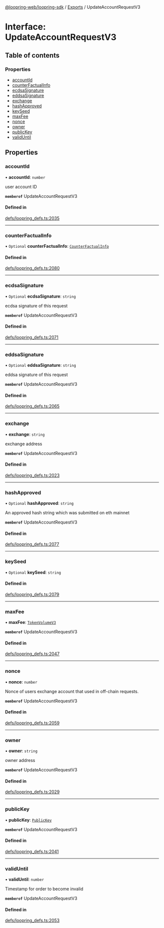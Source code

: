[@loopring-web/loopring-sdk](../README.md) / [Exports](../modules.md) / UpdateAccountRequestV3

# Interface: UpdateAccountRequestV3

## Table of contents

### Properties

- [accountId](UpdateAccountRequestV3.md#accountid)
- [counterFactualInfo](UpdateAccountRequestV3.md#counterfactualinfo)
- [ecdsaSignature](UpdateAccountRequestV3.md#ecdsasignature)
- [eddsaSignature](UpdateAccountRequestV3.md#eddsasignature)
- [exchange](UpdateAccountRequestV3.md#exchange)
- [hashApproved](UpdateAccountRequestV3.md#hashapproved)
- [keySeed](UpdateAccountRequestV3.md#keyseed)
- [maxFee](UpdateAccountRequestV3.md#maxfee)
- [nonce](UpdateAccountRequestV3.md#nonce)
- [owner](UpdateAccountRequestV3.md#owner)
- [publicKey](UpdateAccountRequestV3.md#publickey)
- [validUntil](UpdateAccountRequestV3.md#validuntil)

## Properties

### accountId

• **accountId**: `number`

user account ID

**`memberof`** UpdateAccountRequestV3

#### Defined in

[defs/loopring_defs.ts:2035](https://github.com/Loopring/loopring_sdk/blob/9d83b66/src/defs/loopring_defs.ts#L2035)

___

### counterFactualInfo

• `Optional` **counterFactualInfo**: [`CounterFactualInfo`](CounterFactualInfo.md)

#### Defined in

[defs/loopring_defs.ts:2080](https://github.com/Loopring/loopring_sdk/blob/9d83b66/src/defs/loopring_defs.ts#L2080)

___

### ecdsaSignature

• `Optional` **ecdsaSignature**: `string`

ecdsa signature of this request

**`memberof`** UpdateAccountRequestV3

#### Defined in

[defs/loopring_defs.ts:2071](https://github.com/Loopring/loopring_sdk/blob/9d83b66/src/defs/loopring_defs.ts#L2071)

___

### eddsaSignature

• `Optional` **eddsaSignature**: `string`

eddsa signature of this request

**`memberof`** UpdateAccountRequestV3

#### Defined in

[defs/loopring_defs.ts:2065](https://github.com/Loopring/loopring_sdk/blob/9d83b66/src/defs/loopring_defs.ts#L2065)

___

### exchange

• **exchange**: `string`

exchange address

**`memberof`** UpdateAccountRequestV3

#### Defined in

[defs/loopring_defs.ts:2023](https://github.com/Loopring/loopring_sdk/blob/9d83b66/src/defs/loopring_defs.ts#L2023)

___

### hashApproved

• `Optional` **hashApproved**: `string`

An approved hash string which was submitted on eth mainnet

**`memberof`** UpdateAccountRequestV3

#### Defined in

[defs/loopring_defs.ts:2077](https://github.com/Loopring/loopring_sdk/blob/9d83b66/src/defs/loopring_defs.ts#L2077)

___

### keySeed

• `Optional` **keySeed**: `string`

#### Defined in

[defs/loopring_defs.ts:2079](https://github.com/Loopring/loopring_sdk/blob/9d83b66/src/defs/loopring_defs.ts#L2079)

___

### maxFee

• **maxFee**: [`TokenVolumeV3`](TokenVolumeV3.md)

**`memberof`** UpdateAccountRequestV3

#### Defined in

[defs/loopring_defs.ts:2047](https://github.com/Loopring/loopring_sdk/blob/9d83b66/src/defs/loopring_defs.ts#L2047)

___

### nonce

• **nonce**: `number`

Nonce of users exchange account that used in off-chain requests.

**`memberof`** UpdateAccountRequestV3

#### Defined in

[defs/loopring_defs.ts:2059](https://github.com/Loopring/loopring_sdk/blob/9d83b66/src/defs/loopring_defs.ts#L2059)

___

### owner

• **owner**: `string`

owner address

**`memberof`** UpdateAccountRequestV3

#### Defined in

[defs/loopring_defs.ts:2029](https://github.com/Loopring/loopring_sdk/blob/9d83b66/src/defs/loopring_defs.ts#L2029)

___

### publicKey

• **publicKey**: [`PublicKey`](PublicKey.md)

**`memberof`** UpdateAccountRequestV3

#### Defined in

[defs/loopring_defs.ts:2041](https://github.com/Loopring/loopring_sdk/blob/9d83b66/src/defs/loopring_defs.ts#L2041)

___

### validUntil

• **validUntil**: `number`

Timestamp for order to become invalid

**`memberof`** UpdateAccountRequestV3

#### Defined in

[defs/loopring_defs.ts:2053](https://github.com/Loopring/loopring_sdk/blob/9d83b66/src/defs/loopring_defs.ts#L2053)

